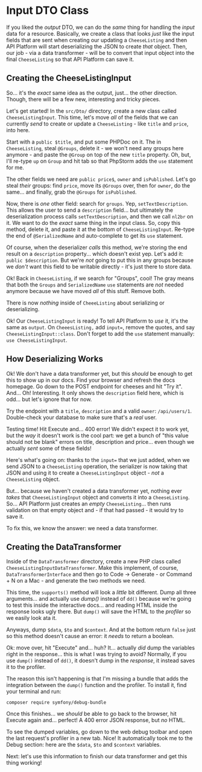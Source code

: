 # Input DTO Class

If you liked the *output* DTO, we can do the *same* thing for handling the
*input* data for a resource. Basically, we create a class that looks *just* like
the input fields that are sent when creating our updating a `CheeseListing` and
then API Platform will start deserializing the JSON to create *that* object. Then,
our job - via a data transformer - will be to convert that input object into the
final `CheeseListing` so that API Platform can save it.

## Creating the CheeseListingInput

So... it's the *exact* same idea as the output, just... the other direction.
Though, there will be a few new, interesting and tricky pieces.

Let's get started! In the `src/Dto/` directory, create a new class called
`CheeseListingInput`. This time, let's move *all* of the fields that we can
currently *send* to create or update a `CheeseListing` - like `title` and `price`,
into here.

Start with a `public $title`, and put some PHPDoc on it. The in `CheeseListing`,
steal `@Groups`, delete it - we won't need any groups here anymore - and paste
the `@Group` on top of the new `title` property. Oh, but, I'll re-type `up` on
`Group` and hit tab so that PhpStorm adds the `use` statement for me.

The other fields we need are `public price$`, `owner` and `isPublished`. Let's
go steal *their* groups: find `price`, move its `@Groups` over, then for `owner`,
do the same... and finally, grab the `@Groups` for `isPublished`.

Now, there is *one* other field: search for `groups`. Yep, `setTextDescription`.
This allows the user to send a `description` field... but ultimately the
deserialization process calls `setTextDescription`, and then we call `nl2br` on
it. We want to do the *exact* same thing in the input class. So, copy this method,
delete it, and paste it at the bottom of `CheeseListingInput`. Re-type the end
of `@SerializedName` and auto-complete to get its `use` statement.

Of course, when the deserializer *calls* this method, we're storing the end result
on a `description` property... which doesn't exist yep. Let's add it:
`public $description`. But we're *not* going to put this in any groups because
we *don't* want this field to be writable directly - it's just there to store
data.

Ok! Back in `CheeseListing`, if we search for "Groups", cool! The gray means that
both the `Groups` and `SerializedName` `use` statements are *not* needed anymore
because we have moved *all* of this stuff. Remove both.

There is now *nothing* inside of `CheeeListing` about serializing or deserializing.

Ok! Our `CheeseListingInput` is ready! To tell API Platform to *use* it, it's
the same as `output`. On `CheeesListing,` add `input=`, remove the quotes, and
say `CheeseListingInput::class`. Don't forget to add the `use` statement manually:
`use CheeseListingInput`.

## How Deserializing Works

Ok! We don't have a data transformer yet, but this *should* be enough to get this
to show up in our docs. Find your browser and refresh the docs homepage. Go
down to the POST endpoint for cheeses and hit "Try it". And... Oh! Interesting.
It only shows the `description` field here, which is odd... but let's ignore that
for now.

Try the endpoint with a `title`, `description` and a valid `owner`: `/api/users/1`.
Double-check your database to make sure that's a *real* user.

Testing time! Hit Execute and... 400 error! We didn't expect it to work yet, but
the *way* it doesn't work is the cool part: we get a bunch of "this value should
not be blank" errors on title, description and price... even though we actually
*sent* some of these fields!

Here's what's going on: thanks to the `input=` that we just added, when we send
JSON to a `CheeseListing` operation, the serializer is now taking that JSON and
using it to create a `CheeseListingInput` object - *not* a `CheeseListing` object.

But... because we haven't created a data transformer yet, nothing ever *takes*
that `CheeseListingInput` object and converts it into a `CheeseListing`. So...
API Platform just creates an *empty* `CheeseListing`... then runs validation on
that empty object and - if that had passed - it would try to save it.

To fix this, we know the answer: we need a data transformer.

## Creating the DataTransformer

Inside of the `DataTransformer` directory, create a new PHP class called
`CheeseListingInputDataTransformer`. Make this implement, of course,
`DataTransformerInterface` and then go to Code -> Generate - or Command + N on
a Mac - and generate the two methods we need.

This time, the `supports()` method will look a *little* bit different. Dump
all three arguments... and actually use *dump()* instead of `dd()` because we're
going to test this inside the interactive docs... and reading HTML inside the
response looks ugly there. But `dump()` will save the HTML to the *profiler* so
we easily look ata it.

Anyways, dump `$data`, `$to` and `$context`. And at the bottom return `false`
just so this method doesn't cause an error: it *needs* to return a boolean.

Ok: move over, hit "Execute" and... huh? It... actually *did* dump the variables
right in the response... this is what I was trying to avoid? Normally, if you
use `dump()` instead of `dd()`, it doesn't dump in the *response*, it instead
saves it to the profiler.

The reason this isn't happening is that I'm missing a bundle that adds the
integration between the `dump()` function and the profiler. To install it, find
your terminal and run:

```terminal
composer require symfony/debug-bundle
```

Once this finishes... we *should* be able to go back to the browser, hit Execute
again and... perfect! A 400 error JSON response, but *no* HTML.

To see the dumped variables, go down to the web debug toolbar and open the last
request's profiler in a new tab. Nice! It automatically took me to the Debug
section: here are the `$data`, `$to` and `$context` variables.

Next: let's use this information to finish our data transformer and get this
thing working!
